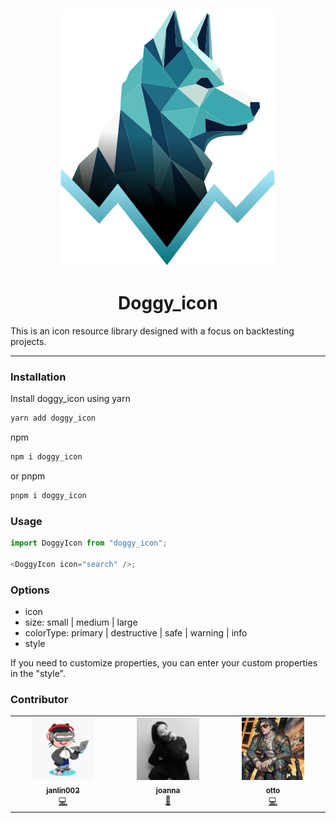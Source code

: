 <!-- <div style="text-align:center"> -->
<p align="center">
<img src="./public/doggy_logo.svg" />
</p>
<h1 align="center">Doggy_icon</h1>
<!-- </div> -->

This is an icon resource library designed with a focus on backtesting projects.

---

### Installation

Install doggy_icon using yarn

```bash
yarn add doggy_icon
```

npm

```bash
npm i doggy_icon
```

or pnpm

```bash
pnpm i doggy_icon
```

### Usage

```js
import DoggyIcon from "doggy_icon";

<DoggyIcon icon="search" />;
```

### Options

- icon
- size: small | medium | large
- colorType: primary | destructive | safe | warning | info
- style

If you need to customize properties, you can enter your custom properties in the "style".

### Contributor

<table>
  <tr>
    <td align="center" valign="top" width="14.28%">
      <a href="https://github.com/janlin002">
        <img src="./public/jan.png" width="100px" height="100px" style="object-fit: cover" alt=""/>
        <br />
        <sub><b>janlin002</b></sub>
      </a>
      <br />
      <a href="#developer-janlin002" title="Design">💻</a>
    </td>
    <!-- <td align="center">
      <a href="https://joanna-design.myportfolio.com/about">
        <img src="https://media.discordapp.net/attachments/1224575941129539748/1225013161300590662/01.jpg?ex=661f9569&is=660d2069&hm=67e6cbd778059e34fc2d0e63998e491eb3dd5d2258a27318bbdde8371b54cbcc&=&format=webp&width=404&height=607" width="100px" height="100px" style="object-fit: cover;" alt=""/>
        <br />
        <sub><b>joanna</b></sub>
      </a>
      <br />
      <a href="#talk-saplingt" title="Talks">🎨</a>
    </td> -->
    <td align="center" valign="top" width="14.28%">
      <a href="https://joanna-design.myportfolio.com/about">
        <img src="./public/01.png" width="100px" height="100px" style="object-fit: cover" alt="joanna"/>
        <br />
        <sub><b>joanna</b></sub>
      </a>
        <br />
        <a href="#designer-joanna" title="Design">🎨</a>
    </td>
      <td align="center" valign="top" width="14.28%">
      <a href="https://github.com/ottovenliu">
        <img src="./public/otto.png" width="100px" height="100px" style="object-fit: cover" alt="otto"/>
        <br />
        <sub><b>otto</b></sub>
      </a>
        <br />
        <a href="#developer-otto" title="Design">💻</a>
    </td>
  </tr>
</table>
